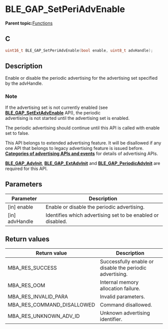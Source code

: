 # BLE\_GAP\_SetPeriAdvEnable

**Parent topic:**[Functions](GUID-D235316A-5434-4ADA-AEF5-10D073D0126B.md)

## C

```c
uint16_t BLE_GAP_SetPeriAdvEnable(bool enable, uint8_t advHandle);
```

## Description

Enable or disable the periodic advertising for the advertising set specified by the advHandle.

### Note

If the advertising set is not currently enabled \(see **[BLE\_GAP\_SetExtAdvEnable](GUID-20B87617-46AF-45DE-B452-DCD6D4307740.md)** API\), the periodic<br />advertising is not started until the advertising set is enabled.

The periodic advertising should continue until this API is called with enable set to false.

This API belongs to extended advertising feature. It will be disallowed if any one API that belongs to legacy advertising feature is issued before. **[Categories of advertising APIs and events](GUID-FD421446-446E-4881-8545-936E69D4C93F.md)** for details of advertising APIs.

**[BLE\_GAP\_AdvInit](GUID-474E0E7B-1467-44AA-851C-0291A9269F9D.md)**, **[BLE\_GAP\_ExtAdvInit](GUID-F5762AE4-DAC6-4A98-B46E-0FAFD2E158CD.md)** and **[BLE\_GAP\_PeriodicAdvInit](GUID-076E2022-E1A1-4C65-90E4-E2E110FB22D1.md)** are required for this API.

## Parameters

|Parameter|Description|
|---------|-----------|
|\[in\] enable|Enable or disable the periodic advertising.|
|\[in\] advHandle|Identifies which advertising set to be enabled or disabled.|

## Return values

|Return value|Description|
|------------|-----------|
|MBA\_RES\_SUCCESS|Successfully enable or disable the periodic advertising.|
|MBA\_RES\_OOM|Internal memory allocation failure.|
|MBA\_RES\_INVALID\_PARA|Invalid parameters.|
|MBA\_RES\_COMMAND\_DISALLOWED|Command disallowed.|
|MBA\_RES\_UNKNOWN\_ADV\_ID|Unknown advertising identifier.|

